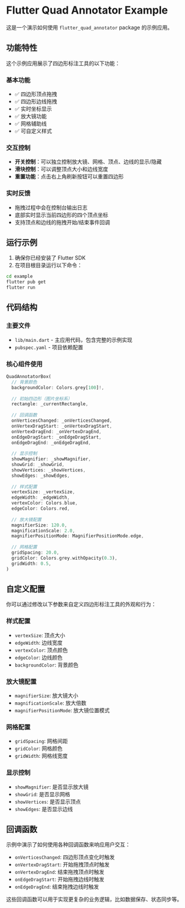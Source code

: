 # Flutter Quad Annotator Example

这是一个演示如何使用 `flutter_quad_annotator` package 的示例应用。

## 功能特性

这个示例应用展示了四边形标注工具的以下功能：

### 基本功能
- ✅ 四边形顶点拖拽
- ✅ 四边形边线拖拽
- ✅ 实时坐标显示
- ✅ 放大镜功能
- ✅ 网格辅助线
- ✅ 可自定义样式

### 交互控制
- **开关控制**：可以独立控制放大镜、网格、顶点、边线的显示/隐藏
- **滑块控制**：可以调整顶点大小和边线宽度
- **重置功能**：点击右上角刷新按钮可以重置四边形

### 实时反馈
- 拖拽过程中会在控制台输出日志
- 底部实时显示当前四边形的四个顶点坐标
- 支持顶点和边线的拖拽开始/结束事件回调

## 运行示例

1. 确保你已经安装了 Flutter SDK
2. 在项目根目录运行以下命令：

```bash
cd example
flutter pub get
flutter run
```

## 代码结构

### 主要文件
- `lib/main.dart` - 主应用代码，包含完整的示例实现
- `pubspec.yaml` - 项目依赖配置

### 核心组件使用

```dart
QuadAnnotatorBox(
  // 背景颜色
  backgroundColor: Colors.grey[100]!,
  
  // 初始四边形（图片坐标系）
  rectangle: _currentRectangle,
  
  // 回调函数
  onVerticesChanged: _onVerticesChanged,
  onVertexDragStart: _onVertexDragStart,
  onVertexDragEnd: _onVertexDragEnd,
  onEdgeDragStart: _onEdgeDragStart,
  onEdgeDragEnd: _onEdgeDragEnd,
  
  // 显示控制
  showMagnifier: _showMagnifier,
  showGrid: _showGrid,
  showVertices: _showVertices,
  showEdges: _showEdges,
  
  // 样式配置
  vertexSize: _vertexSize,
  edgeWidth: _edgeWidth,
  vertexColor: Colors.blue,
  edgeColor: Colors.red,
  
  // 放大镜配置
  magnifierSize: 120.0,
  magnificationScale: 2.0,
  magnifierPositionMode: MagnifierPositionMode.edge,
  
  // 网格配置
  gridSpacing: 20.0,
  gridColor: Colors.grey.withOpacity(0.3),
  gridWidth: 0.5,
)
```

## 自定义配置

你可以通过修改以下参数来自定义四边形标注工具的外观和行为：

### 样式配置
- `vertexSize`: 顶点大小
- `edgeWidth`: 边线宽度
- `vertexColor`: 顶点颜色
- `edgeColor`: 边线颜色
- `backgroundColor`: 背景颜色

### 放大镜配置
- `magnifierSize`: 放大镜大小
- `magnificationScale`: 放大倍数
- `magnifierPositionMode`: 放大镜位置模式

### 网格配置
- `gridSpacing`: 网格间距
- `gridColor`: 网格颜色
- `gridWidth`: 网格线宽度

### 显示控制
- `showMagnifier`: 是否显示放大镜
- `showGrid`: 是否显示网格
- `showVertices`: 是否显示顶点
- `showEdges`: 是否显示边线

## 回调函数

示例中演示了如何使用各种回调函数来响应用户交互：

- `onVerticesChanged`: 四边形顶点变化时触发
- `onVertexDragStart`: 开始拖拽顶点时触发
- `onVertexDragEnd`: 结束拖拽顶点时触发
- `onEdgeDragStart`: 开始拖拽边线时触发
- `onEdgeDragEnd`: 结束拖拽边线时触发

这些回调函数可以用于实现更复杂的业务逻辑，比如数据保存、状态同步等。
